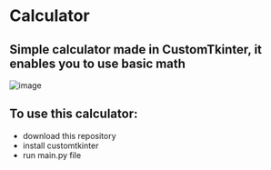 # Calculator

## Simple calculator made in CustomTkinter, it enables you to use basic math

![image](https://github.com/badgersky/simple_calculator/assets/111532012/44a26ea7-68f3-4026-ab19-9b4f086d2a16)

## To use this calculator:
- download this repository
- install customtkinter
- run main.py file
